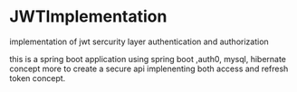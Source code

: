 # JWTImplementation
implementation of jwt sercurity layer authentication and authorization 

this is a spring boot application using spring boot ,auth0, mysql, hibernate concept more to create a secure api 
implenenting both access and refresh token concept.
